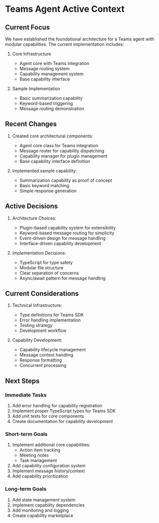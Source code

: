 # Teams Agent Active Context

## Current Focus
We have established the foundational architecture for a Teams agent with modular capabilities. The current implementation includes:

1. Core Infrastructure
   - Agent core with Teams integration
   - Message routing system
   - Capability management system
   - Base capability interface

2. Sample Implementation
   - Basic summarization capability
   - Keyword-based triggering
   - Message routing demonstration

## Recent Changes
1. Created core architectural components:
   - Agent core class for Teams integration
   - Message router for capability dispatching
   - Capability manager for plugin management
   - Base capability interface definition

2. Implemented sample capability:
   - Summarization capability as proof of concept
   - Basic keyword matching
   - Simple response generation

## Active Decisions
1. Architecture Choices:
   - Plugin-based capability system for extensibility
   - Keyword-based message routing for simplicity
   - Event-driven design for message handling
   - Interface-driven capability development

2. Implementation Decisions:
   - TypeScript for type safety
   - Modular file structure
   - Clear separation of concerns
   - Async/await pattern for message handling

## Current Considerations
1. Technical Infrastructure:
   - Type definitions for Teams SDK
   - Error handling implementation
   - Testing strategy
   - Development workflow

2. Capability Development:
   - Capability lifecycle management
   - Message context handling
   - Response formatting
   - Concurrent processing

## Next Steps

### Immediate Tasks
1. Add error handling for capability registration
2. Implement proper TypeScript types for Teams SDK
3. Add unit tests for core components
4. Create documentation for capability development

### Short-term Goals
1. Implement additional core capabilities:
   - Action item tracking
   - Meeting notes
   - Task management
2. Add capability configuration system
3. Implement message history/context
4. Add capability prioritization

### Long-term Goals
1. Add state management system
2. Implement capability dependencies
3. Add monitoring and logging
4. Create capability marketplace
